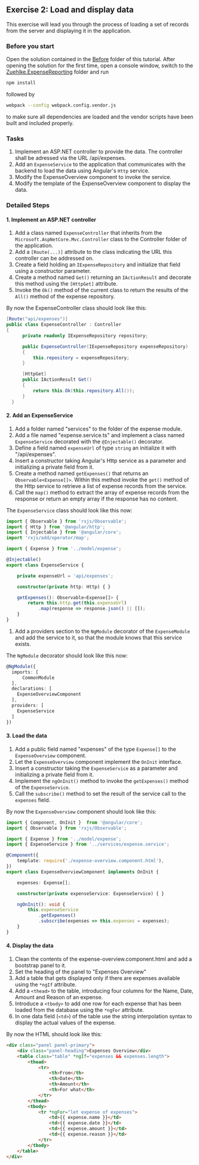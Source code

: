 ## Exercise 2: Load and display data ##

This exercise will lead you through the process of loading a set of records from the server and displaying it in the application.


### Before you start ###

Open the solution contained in the [Before][1] folder of this tutorial. After opening the solution for the first time, open a console window, switch to the [Zuehlke.ExpenseReporting][2] folder and run

```bash
npm install
```

followed by

```bash
webpack --config webpack.config.vendor.js
```

to make sure all dependencies are loaded and the vendor scripts have been built and included properly.

### Tasks ###

1. Implement an ASP.NET controller to provide the data. The controller shall be adressed via the URL /api/expenses.
2. Add an `ExpenseService` to the application that communicates with the backend to load the data using Angular's `Http` service.
2. Modify the ExpenseOverview component to invoke the service.
3. Modify the template of the ExpenseOverview component to display the data.

### Detailed Steps ###

#### 1. Implement an ASP.NET controller ####

1. Add a class named `ExpenseController` that inherits from the `Microsoft.AspNetCore.Mvc.Controller` class to the Controller folder of the application.
1. Add a `[Route(...)]` attribute to the class indicating the URL this controller can be addressed on.
1. Create a field holding an `IExpenseRepository` and initialize that field using a constructor parameter.
1. Create a method named `Get()` returning an `IActionResult` and decorate this method using the `[HttpGet]` attribute.
1. Invoke the `Ok()` method of the current class to return the results of the `All()` method of the expense repository.

  By now the ExpenseController class should look like this:
  ```csharp
[Route("api/expenses")]
public class ExpenseController : Controller
{
        private readonly IExpenseRepository repository;

        public ExpenseController(IExpenseRepository expenseRepository)
        {
            this.repository = expenseRepository;
        }

        [HttpGet]
        public IActionResult Get()
        {
            return this.Ok(this.repository.All());
        }
    }
  ```

#### 2. Add an ExpenseService ####

1. Add a folder named "services" to the folder of the expense module.
1. Add a file named "expense.service.ts" and implement a class named `ExpenseService` decorated with the `@Injectable()` decorator.
1. Define a field named `expenseUrl` of type `string` an initialize it with "/api/expenses".
1. Insert a constructor taking Angular's Http service as a parameter and initializing a private field from it.
1. Create a method named `getExpenses()` that returns an `Observable<Expense[]>`. Within this method invoke the `get()` method of the Http service to retrieve a list of expense records from the service.
1. Call the `map()` method to extract the array of expense records from the response or return an empty array if the response has no content.

  The `ExpenseService` class should look like this now:

  ```typescript
import { Observable } from 'rxjs/Observable';
import { Http } from '@angular/http';
import { Injectable } from '@angular/core';
import 'rxjs/add/operator/map';

import { Expense } from '../model/expense';

@Injectable()
export class ExpenseService {

      private expenseUrl = 'api/expenses';

      constructor(private http: Http) { }

      getExpenses(): Observable<Expense[]> {
          return this.http.get(this.expenseUrl)
              .map(response => response.json() || []);
      }
}
  ```

1. Add a providers section to the `NgModule` decorator of the `ExpenseModule` and add the service to it, so that the module knows that this service exists.

  The `NgModule` decorator should look like this now:

  ```typescript
  @NgModule({
    imports: [
        CommonModule
    ],
    declarations: [
      ExpenseOverviewComponent
    ],
    providers: [
      ExpenseService
    ]
  })
  ```

#### 3. Load the data ####

1. Add a public field named "expenses" of the type `Expense[]` to the `ExpenseOverview` component.
1. Let the `ExpenseOverview` component implement the `OnInit` interface.
1. Insert a constructor taking the `ExpenseService` as a parameter and initializing a private field from it.
1. Implement the `ngOnInit()` method to invoke the `getExpenses()` method of the `ExpenseService`.
1. Call the `subscribe()` method to set the result of the service call to the `expenses` field.

  By now the `ExpenseOverview` component should look like this:
  ```typescript
import { Component, OnInit }  from '@angular/core';
import { Observable } from 'rxjs/Observable';

import { Expense } from '../model/expense';
import { ExpenseService } from '../services/expense.service';

@Component({
      template: require('./expense-overview.component.html'),
})
export class ExpenseOverviewComponent implements OnInit {

      expenses: Expense[];

      constructor(private expenseService: ExpenseService) { }

      ngOnInit(): void {
          this.expenseService
              .getExpenses()
              .subscribe(expenses => this.expenses = expenses);
      }
}

  ```

#### 4. Display the data ####

1. Clean the contents of the expense-overview.component.html and add a bootstrap panel to it.
1. Set the heading of the panel to "Expenses Overview"
1. Add a table that gets displayed only if there are expenses available using the `*ngIf` attribute.
1. Add a `<thead>` to the table, introducing four columns for the Name, Date, Amount and Reason of an expense.
1. Introduce a `<tbody>` to add one row for each expense that has been loaded from the database using the `*ngFor` attribute.
1. In one data field (`<td>`) of the table use the string interpolation syntax to display the actual values of the expense.

  By now the HTML should look like this:

  ```html
<div class="panel panel-primary">
      <div class="panel-heading">Expenses Overview</div>
      <table class="table" *ngIf="expenses && expenses.length">
          <thead>
              <tr>
                  <th>From</th>
                  <th>Date</th>
                  <th>Amount</th>
                  <th>For what</th>
              </tr>
          </thead>
          <tbody>
              <tr *ngFor="let expense of expenses">
                  <td>{{ expense.name }}</td>
                  <td>{{ expense.date }}</td>
                  <td>{{ expense.amount }}</td>
                  <td>{{ expense.reason }}</td>
              </tr>
          </tbody>
      </table>
</div>
```

[1]:Before
[2]:Before/Zuehlke.ExpenseReporting
